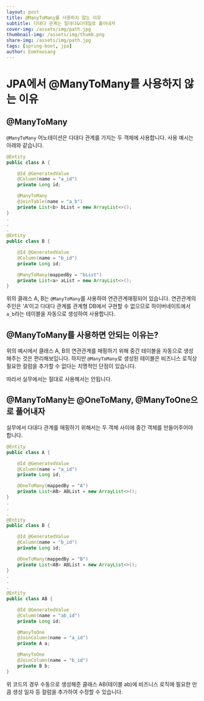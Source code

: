 ```yaml
---
layout: post
title: @ManyToMany를 사용하지 않는 이유
subtitle: 다대다 관계는 일대다&다대일로 풀어내자
cover-img: /assets/img/path.jpg
thumbnail-img: /assets/img/thumb.png
share-img: /assets/img/path.jpg
tags: [spring-boot, jpa]
author: EomYoosang
---
```


# JPA에서 @ManyToMany를 사용하지 않는 이유

## @ManyToMany
`@ManyToMany` 어노테이션은 다대다 관계를 가지는 두 객체에 사용합니다.
사용 예시는 아래와 같습니다.

```java
@Entity
public class A {

    @Id @GeneratedValue
    @Column(name = "a_id")
    private Long id;

    @ManyToMany
    @JoinTable(name = "a_b")
    private List<b> bList = new ArrayList<>();
}
.
.
.
@Entity
public class B {

    @Id @GeneratedValue
    @Column(name = "b_id")
    private Long id;

    @ManyToMany(mappedBy = "bList")
    private List<a> aList = new ArrayList<>();
}
```

위의 클래스 A, B는 `@ManyToMany`를 사용하여 연관관계매핑되어 있습니다.
연관관계의 주인은 'A'이고 다대다 관계를 관계형 DB에서 구현할 수 없으므로 하이버네이트에서 `a_b`라는 테이블을 자동으로 생성하여 사용합니다.

## @ManyToMany를 사용하면 안되는 이유는?

위의 예시에서 클래스 A, B의 연관관계를 매핑하기 위해 중간 테이블을 자동으로 생성해주는 것은 편리해보입니다. 하지만 `@ManyToMany`로 생성된 테이블은 비즈니스 로직상 필요한 컬럼을 추가할 수 없다는 치명적인 단점이 있습니다. 

따라서 실무에서는 절대로 사용해서는 안됩니다.

## @ManyToMany는 @OneToMany, @ManyToOne으로 풀어내자

실무에서 다대다 관계를 매핑하기 위해서는 두 객체 사이에 중간 객체를 만들어주어야 합니다.

```java
@Entity
public class A {

    @Id @GeneratedValue
    @Column(name = "a_id")
    private Long id;

    @OneToMany(mappedBy = "A")
    private List<AB> ABList = new ArrayList<>();
}
.
.
.
@Entity
public class B {

    @Id @GeneratedValue
    @Column(name = "b_id")
    private Long id;

    @OneToMany(mappedBy = "B")
    private List<AB> ABList = new ArrayList<>();
}
.
.
.
@Entity
public class AB {

    @Id @GeneratedValue
    @Column(name = "ab_id")
    private Long id;

    @ManyToOne
    @JoinColumn(name = "a_id")
    private A a;

    @ManyToOne
    @JoinColumn(name = "b_id")
    private B b;
}
```

위 코드의 경우 수동으로 생성해준 클래스 AB(테이블 ab)에 비즈니스 로직에 필요한 만큼 생성 일자 등 컬럼을 추가하여 수정할 수 있습니다.